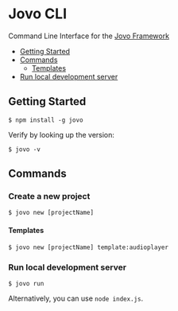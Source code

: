 # Jovo CLI

Command Line Interface for the [Jovo Framework](https://github.com/jovotech/jovo-framework-nodejs)


* [Getting Started](#getting-started)
* [Commands](#commands)
	* [Templates](#templates)
* [Run local development server](#run-local-development-server)



## Getting Started

```
$ npm install -g jovo
```

Verify by looking up the version:
```
$ jovo -v
```


## Commands


### Create a new project

```
$ jovo new [projectName]
```

#### Templates

```
$ jovo new [projectName] template:audioplayer
```

### Run local development server


```
$ jovo run
```
Alternatively, you can use ``node index.js``.
